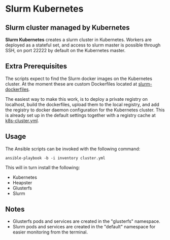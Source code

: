 # Slurm Kubernetes

## Slurm cluster managed by Kubernetes

**Slurm Kubernetes** creates a slurm cluster in Kubernetes. Workers are deployed as a stateful set, and access to slurm master is possible through SSH, on port 22222 by default on the Kubernetes master. 

## Extra Prerequisites

The scripts expect to find the Slurm docker images on the Kubernetes cluster. At the moment these are custom Dockerfiles located at [slurm-dockerfiles](https://github.com/AlterEgo7/cluster-management/tree/master/slurm-dockerfiles).

The easiest way to make this work, is to deploy a private registry on localhost, build the dockerfiles, upload them to the local registry, and add the registry to docker daemon configuration for the Kubernetes cluster. This is already set up in the default settings together with a registry cache at [k8s-cluster.yml](https://github.com/AlterEgo7/cluster-management/blob/master/slurm/inventory/group_vars/k8s-cluster.yml).

## Usage

The Ansible scripts can be invoked with the following command:

```ansible-playbook -b -i inventory cluster.yml```

This will in turn install the following:

* Kubernetes
* Heapster
* Glusterfs
* Slurm

## Notes

* Glusterfs pods and services are created in the "glusterfs" namespace.
* Slurm pods and services are created in the "default" namespace for easier monitoring from the terminal.